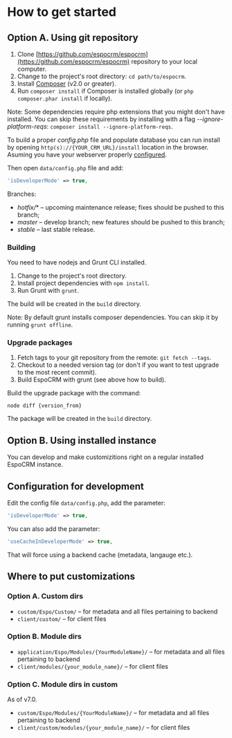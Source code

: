 # How to get started

## Option A. Using git repository

1. Clone [https://github.com/espocrm/espocrm](https://github.com/espocrm/espocrm) repository to your local computer.
2. Change to the project's root directory: `cd path/to/espocrm`.
3. Install [Composer](https://getcomposer.org/doc/00-intro.md) (v2.0 or greater).
4. Run `composer install` if Composer is installed globally (or `php composer.phar install` if locally).

Note: Some dependencies require php extensions that you might don't have installed. You can skip these requirements by installing with a flag *--ignore-platform-reqs*: `composer install --ignore-platform-reqs`.

To build a proper *config.php* file and populate database you can run install by opening `http(s)://{YOUR_CRM_URL}/install` location in the browser. Asuming you have your webserver properly [configured](../administration/server-configuration.md).

Then open `data/config.php` file and add:

```php
'isDeveloperMode' => true,
```

Branches:

* *hotfix/** – upcoming maintenance release; fixes should be pushed to this branch;
* *master* – develop branch; new features should be pushed to this branch;
* *stable* – last stable release.

### Building

You need to have nodejs and Grunt CLI installed.

1. Change to the project's root directory.
2. Install project dependencies with `npm install`.
3. Run Grunt with `grunt`.

The build will be created in the `build` directory.

Note: By default grunt installs composer dependencies. You can skip it by running `grunt offline`.

### Upgrade packages

1. Fetch tags to your git repository from the remote: `git fetch --tags`.
2. Checkout to a needed version tag (or don't if you want to test upgrade to the most recent commit).
3. Build EspoCRM with grunt (see above how to build).

Build the upgrade package with the command:

```
node diff {version_from}
```

The package will be created in the `build` directory.

## Option B. Using installed instance

You can develop and make customizitions right on a regular installed EspoCRM instance.

## Configuration for development

Edit the config file `data/config.php`, add the parameter:

```php
'isDeveloperMode' => true,
```

You can also add the parameter:

```php
'useCacheInDeveloperMode' => true,
```
That will force using a backend cache (metadata, langauge etc.).

## Where to put customizations

### Option A. Custom dirs

* `custom/Espo/Custom/` – for metadata and all files pertaining to backend
* `client/custom/` – for client files

### Option B. Module dirs

* `application/Espo/Modules/{YourModuleName}/` – for metadata and all files pertaining to backend
* `client/modules/{your_module_name}/` – for client files

### Option C. Module dirs in custom

As of v7.0.

* `custom/Espo/Modules/{YourModuleName}/` – for metadata and all files pertaining to backend
* `client/custom/modules/{your_module_name}/` – for client files
